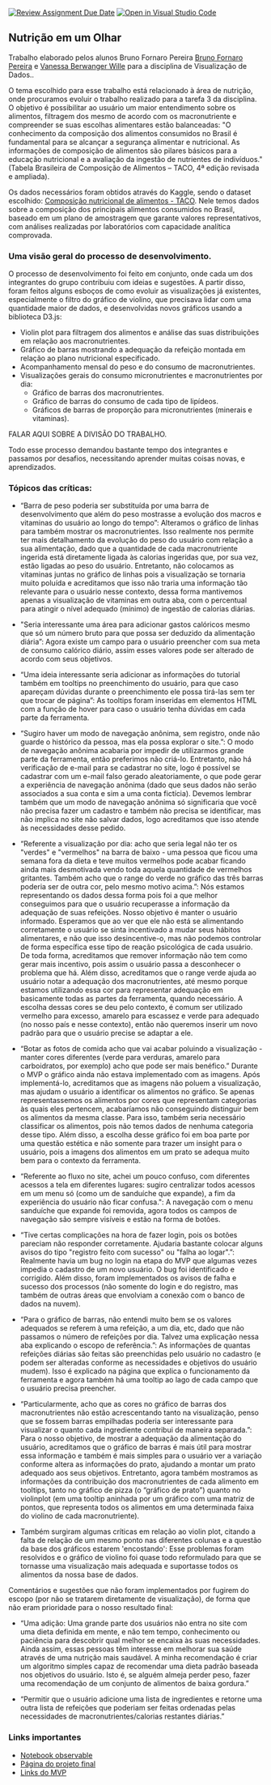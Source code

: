 [![Review Assignment Due Date](https://classroom.github.com/assets/deadline-readme-button-24ddc0f5d75046c5622901739e7c5dd533143b0c8e959d652212380cedb1ea36.svg)](https://classroom.github.com/a/CxFZefIP)
[![Open in Visual Studio Code](https://classroom.github.com/assets/open-in-vscode-718a45dd9cf7e7f842a935f5ebbe5719a5e09af4491e668f4dbf3b35d5cca122.svg)](https://classroom.github.com/online_ide?assignment_repo_id=10840813&assignment_repo_type=AssignmentRepo)

## Nutrição em um Olhar

Trabalho elaborado pelos alunos Bruno Fornaro Pereira [Bruno Fornaro Pereira](https://github.com/BrunoFornaro) e [Vanessa Berwanger Wille](https://github.com/VanessaWille) para a disciplina de Visualização de Dados.. 

O tema escolhido para esse trabalho está relacionado à área de nutrição, onde procuramos evoluir o trabalho realizado para a tarefa 3 da disciplina.
O objetivo é possibilitar ao usuário um maior entendimento sobre os alimentos, filtragem dos mesmo de acordo com os macronutriente e compreender se suas escolhas alimentares estão balanceadas: "O conhecimento da composição dos alimentos consumidos no Brasil é fundamental para se alcançar a segurança alimentar e nutricional. As informações de composição de alimentos são pilares básicos para a educação nutricional e a avaliação da ingestão de nutrientes de indivíduos." (Tabela Brasileira de Composição de Alimentos – TACO, 4ª edição revisada e ampliada). 

 Os dados necessários foram obtidos através do Kaggle, sendo o dataset escolhido: [Composição nutricional de alimentos - TACO](https://www.kaggle.com/datasets/ispangler/composio-nutricional-de-alimentos-taco). Nele temos dados sobre a composição dos principais alimentos consumidos no Brasil, baseado em um plano de amostragem que garante valores representativos, com análises realizadas por laboratórios com capacidade analítica comprovada. 

### Uma visão geral do processo de desenvolvimento.

O processo de desenvolvimento foi feito em conjunto, onde cada um dos integrantes do grupo contribuiu com ideias e sugestões. A partir disso, foram feitos alguns esboços de como evoluir as visualizações já existentes, especialmente o filtro do gráfico de violino, que precisava lidar com uma quantidade maior de dados, e desenvolvidas novos gráficos usando a biblioteca D3.js:

- Violin plot para filtragem dos alimentos e análise das suas distribuições em relação aos macronutrientes.
- Gráfico de barras mostrando a adequação da refeição montada em relação ao plano nutricional especificado.
- Acompanhamento mensal do peso e do consumo de macronutrientes.
- Visualizações gerais do consumo micronutrientes e macronutrientes por dia:
  - Gráfico de barras dos macronutrientes.
  - Gráfico de barras do consumo de cada tipo de lipídeos.
  - Gráficos de barras de proporção para micronutrientes (minerais e vitaminas).
  
FALAR AQUI SOBRE A DIVISÃO DO TRABALHO.

Todo esse processo demandou bastante tempo dos integrantes e passamos por desafios, necessitando aprender muitas coisas novas, e aprendizados. 

### Tópicos das críticas:
- “Barra de peso poderia ser substituída por uma barra de desenvolvimento que além do peso mostrasse a evolução dos macros e vitaminas do usuário ao longo do tempo”: 
Alteramos o gráfico de linhas para também mostrar os macronutrientes. Isso realmente nos permite ter mais detalhamento da evolução do peso do usuário com relação a sua alimentação, dado que a quantidade de cada macronutriente ingerida está diretamente ligada às calorias ingeridas que, por sua vez, estão ligadas ao peso do usuário. Entretanto, não colocamos as vitaminas juntas no gráfico de linhas pois a visualização se tornaria muito poluída e acreditamos que isso não traria uma informação tão relevante para o usuário nesse contexto, dessa forma mantivemos apenas a visualização de vitaminas em outra aba, com o percentual para atingir o nível adequado (mínimo) de ingestão de calorias diárias.

- "Seria interessante uma área para adicionar gastos calóricos mesmo que só um número bruto para que possa ser deduzido da alimentação diária”: 
Agora existe um campo para o usuário preencher com sua meta de consumo calórico diário, assim esses valores pode ser alterado de acordo com seus objetivos.

- “Uma ideia interessante seria adicionar as informações do tutorial também em tooltips no preenchimento do usuário, para que caso apareçam dúvidas durante o preenchimento ele possa tirá-las sem ter que trocar de página”: 
As tooltips foram inseridas em elementos HTML com a função de hover para caso o usuário tenha dúvidas em cada parte da ferramenta.

- “Sugiro haver um modo de navegação anônima, sem registro, onde não guarde o histórico da pessoa, mas ela possa explorar o site.”:
O modo de navegação anônima acabaria por impedir de utilizarmos grande parte da ferramenta, então preferimos não criá-lo. Entretanto, não há verificação de e-mail para se cadastrar no site, logo é possível se cadastrar com um e-mail falso gerado aleatoriamente, o que pode gerar a experiência de navegação anônima (dado que seus dados não serão associados a sua conta e sim a uma conta fictícia). Devemos lembrar também que um modo de navegação anônima só significaria que você não precisa fazer um cadastro e também não precisa se identificar, mas não implica no site não salvar dados, logo acreditamos que isso atende às necessidades desse pedido.

- “Referente a visualização por dia: acho que seria legal não ter os "verdes" e "vermelhos" na barra de baixo - uma pessoa que ficou uma semana fora da dieta e teve muitos vermelhos pode acabar ficando ainda mais desmotivada vendo toda aquela quantidade de vermelhos gritantes. Também acho que o range do verde no gráfico das três barras poderia ser de outra cor, pelo mesmo motivo acima.”: 
Nós estamos representando os dados dessa forma pois foi a que melhor conseguimos para que o usuário recuperasse a informação da adequação de suas refeições. Nosso objetivo é manter o usuário informado. Esperamos que ao ver que ele não está se alimentando corretamente o usuário se sinta incentivado a mudar seus hábitos alimentares, e não que isso desincentive-o, mas não podemos controlar de forma específica esse tipo de reação psicológica de cada usuário. De toda forma, acreditamos que remover informação não tem como gerar mais incentivo, pois assim o usuário passa a desconhecer o problema que há.
Além disso, acreditamos que o range verde ajuda ao usuário notar a adequação dos macronutrientes, até mesmo porque estamos utilizando essa cor para representar adequação em basicamente todas as partes da ferramenta, quando necessário. A escolha dessas cores se deu pelo contexto, é comum ser utilizado vermelho para excesso, amarelo para escassez e verde para adequado (no nosso país e nesse contexto), então não queremos inserir um novo padrão para que o usuário precise se adaptar a ele.

- “Botar as fotos de comida acho que vai acabar poluindo a visualização - manter cores diferentes (verde para verduras, amarelo para carboidratos, por exemplo) acho que pode ser mais benéfico.”
Durante o MVP o gráfico ainda não estava implementado com as imagens. Após implementá-lo, acreditamos que as imagens não poluem a visualização, mas ajudam o usuário a identificar os alimentos no gráfico. Se apenas representassemos os alimentos por cores que representam categorias às quais eles pertencem, acabaríamos não conseguindo distinguir bem os alimentos da mesma classe. Para isso, também seria necessário classificar os alimentos, pois não temos dados de nenhuma categoria desse tipo. Além disso, a escolha desse gráfico foi em boa parte por uma questão estética e não somente para trazer um insight para o usuário, pois a imagens dos alimentos em um prato se adequa muito bem para o contexto da ferramenta. 

- “Referente ao fluxo no site, achei um pouco confuso, com diferentes acessos a tela em diferentes lugares: sugiro centralizar todos acessos em um menu só (como um de sanduíche que expande), a fim da experiência do usuário não ficar confusa.": 
A navegação com o menu sanduíche que expande foi removida, agora todos os campos de navegação são sempre visíveis e estão na forma de botões.

- “Tive certas complicações na hora de fazer login, pois os botões pareciam não responder corretamente. Ajudaria bastante colocar alguns avisos do tipo "registro feito com sucesso" ou "falha ao logar".”: 
Realmente havia um bug no login na etapa do MVP que algumas vezes impedia o cadastro de um novo usuário. O bug foi identificado e corrigido. Além disso, foram implementados os avisos de falha e sucesso dos processos (não somente do login e do registro, mas também de outras áreas que envolviam a conexão com o banco de dados na nuvem).

- “Para o gráfico de barras, não entendi muito bem se os valores adequados se referem à uma refeição, a um dia, etc, dado que não passamos o número de refeições por dia. Talvez uma explicação nessa aba explicando o escopo de referência.”: 
As informações de quantas refeições diárias são feitas são preenchidas pelo usuário no cadastro (e podem ser alteradas conforme as necessidades e objetivos do usuário mudem). Isso é explicado na página que explica o funcionamento da ferramenta e agora também há uma tooltip ao lago de cada campo que o usuário precisa preencher.

- “Particularmente, acho que as cores no gráfico de barras dos macronutrientes não estão acrescentando tanto na visualização, penso que se fossem barras empilhadas poderia ser interessante para visualizar o quanto cada ingrediente contribui de maneira separada.”: 
Para o nosso objetivo, de mostrar a adequação da alimentação do usuário, acreditamos que o gráfico de barras é mais útil para mostrar essa informação e também é mais simples para o usuário ver a variação conforme altera as informações do prato, ajudando a montar um prato adequado aos seus objetivos. Entretanto, agora também mostramos as informações da contribuição dos macronutrientes de cada alimento em tooltips, tanto no gráfico de pizza (o “gráfico de prato”) quanto no violinplot (em uma tooltip aninhada por um gráfico com uma matriz de pontos, que representa todos os alimentos em uma determinada faixa do violino de cada macronutriente).

- Também surgiram algumas críticas em relação ao violin plot, citando a falta de relação de um mesmo ponto nas diferentes colunas e a questão da base dos gráficos estarem 'encostando': Esse problemas foram resolvidos e o gráfico de violino foi quase todo reformulado para que se tornasse uma visualização mais adequada e suportasse todos os alimentos da nossa base de dados.

Comentários e sugestões que não foram implementados por fugirem do escopo (por não se tratarem diretamente de visualização), de forma que não eram prioridade para o nosso resultado final:
- “Uma adição: Uma grande parte dos usuários não entra no site com uma dieta definida em mente, e não tem tempo, conhecimento ou paciência para descobrir qual melhor se encaixa às suas necessidades. Ainda assim, essas pessoas têm interesse em melhorar sua saúde através de uma nutrição mais saudável. A minha recomendação é criar um algoritmo simples capaz de recomendar uma dieta padrão baseada nos objetivos do usuário. Isto é, se alguém almeja perder peso, fazer uma recomendação de um conjunto de alimentos de baixa gordura.”

- “Permitir que o usuário adicione uma lista de ingredientes e retorne uma outra lista de refeições que poderiam ser feitas ordenadas pelas necessidades de macronutrientes/calorias restantes diárias.”

### Links importantes
* [Notebook observable]()
* [Página do projeto final]()
* [Links do MVP]()
